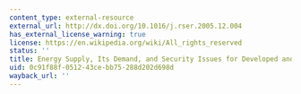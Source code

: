 ```yaml
---
content_type: external-resource
external_url: http://dx.doi.org/10.1016/j.rser.2005.12.004
has_external_license_warning: true
license: https://en.wikipedia.org/wiki/All_rights_reserved
status: ''
title: Energy Supply, Its Demand, and Security Issues for Developed and Emerging Economies
uid: 0c91f88f-0512-43ce-bb75-288d202d698d
wayback_url: ''
---
```

